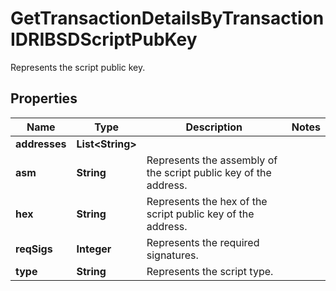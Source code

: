 

# GetTransactionDetailsByTransactionIDRIBSDScriptPubKey

Represents the script public key.

## Properties

Name | Type | Description | Notes
------------ | ------------- | ------------- | -------------
**addresses** | **List&lt;String&gt;** |  | 
**asm** | **String** | Represents the assembly of the script public key of the address. | 
**hex** | **String** | Represents the hex of the script public key of the address. | 
**reqSigs** | **Integer** | Represents the required signatures. | 
**type** | **String** | Represents the script type. | 



